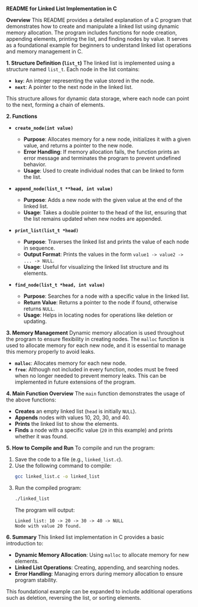 **README for Linked List Implementation in C**

**Overview**
This README provides a detailed explanation of a C program that demonstrates how to create and manipulate a linked list using dynamic memory allocation. The program includes functions for node creation, appending elements, printing the list, and finding nodes by value. It serves as a foundational example for beginners to understand linked list operations and memory management in C.

**1. Structure Definition (`list_t`)**
The linked list is implemented using a structure named `list_t`. Each node in the list contains:
- **`key`**: An integer representing the value stored in the node.
- **`next`**: A pointer to the next node in the linked list.

This structure allows for dynamic data storage, where each node can point to the next, forming a chain of elements.

**2. Functions**

- **`create_node(int value)`**
  - **Purpose**: Allocates memory for a new node, initializes it with a given value, and returns a pointer to the new node.
  - **Error Handling**: If memory allocation fails, the function prints an error message and terminates the program to prevent undefined behavior.
  - **Usage**: Used to create individual nodes that can be linked to form the list.

- **`append_node(list_t **head, int value)`**
  - **Purpose**: Adds a new node with the given value at the end of the linked list.
  - **Usage**: Takes a double pointer to the head of the list, ensuring that the list remains updated when new nodes are appended.

- **`print_list(list_t *head)`**
  - **Purpose**: Traverses the linked list and prints the value of each node in sequence.
  - **Output Format**: Prints the values in the form `value1 -> value2 -> ... -> NULL`.
  - **Usage**: Useful for visualizing the linked list structure and its elements.

- **`find_node(list_t *head, int value)`**
  - **Purpose**: Searches for a node with a specific value in the linked list.
  - **Return Value**: Returns a pointer to the node if found, otherwise returns `NULL`.
  - **Usage**: Helps in locating nodes for operations like deletion or updating.

**3. Memory Management**
Dynamic memory allocation is used throughout the program to ensure flexibility in creating nodes. The `malloc` function is used to allocate memory for each new node, and it is essential to manage this memory properly to avoid leaks.
- **`malloc`**: Allocates memory for each new node.
- **`free`**: Although not included in every function, nodes must be freed when no longer needed to prevent memory leaks. This can be implemented in future extensions of the program.

**4. Main Function Overview**
The `main` function demonstrates the usage of the above functions:
- **Creates** an empty linked list (`head` is initially `NULL`).
- **Appends** nodes with values 10, 20, 30, and 40.
- **Prints** the linked list to show the elements.
- **Finds** a node with a specific value (`20` in this example) and prints whether it was found.

**5. How to Compile and Run**
To compile and run the program:

1. Save the code to a file (e.g., `linked_list.c`).
2. Use the following command to compile:
   ```bash
   gcc linked_list.c -o linked_list
   ```
3. Run the compiled program:
   ```bash
   ./linked_list
   ```
   The program will output:
   ```
   Linked list: 10 -> 20 -> 30 -> 40 -> NULL
   Node with value 20 found.
   ```

**6. Summary**
This linked list implementation in C provides a basic introduction to:
- **Dynamic Memory Allocation**: Using `malloc` to allocate memory for new elements.
- **Linked List Operations**: Creating, appending, and searching nodes.
- **Error Handling**: Managing errors during memory allocation to ensure program stability.

This foundational example can be expanded to include additional operations such as deletion, reversing the list, or sorting elements.


